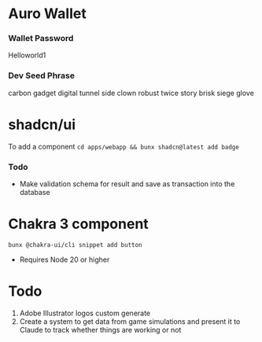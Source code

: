 # Auro Wallet

### Wallet Password
Helloworld1

### Dev Seed Phrase
carbon gadget digital tunnel side clown robust twice story brisk siege glove

# shadcn/ui
To add a component `cd apps/webapp && bunx shadcn@latest add badge`

### Todo
- Make validation schema for result and save as transaction into the database

# Chakra 3 component

`bunx @chakra-ui/cli snippet add button`
* Requires Node 20 or higher

# Todo

1. Adobe Illustrator logos custom generate
2. Create a system to get data from game simulations and present it to Claude to track whether things are working or not
